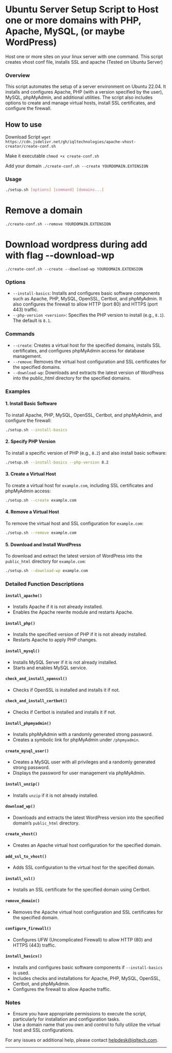 # Ubuntu Server Setup Script to Host one or more domains with PHP, Apache, MySQL, (or maybe WordPress)
Host one or more sites on your linux server with one command. This script creates vhost conf file, installs SSL and apache (Tested on Ubuntu Server)

### Overview

This script automates the setup of a server environment on Ubuntu 22.04. It installs and configures Apache, PHP (with a version specified by the user), MySQL, phpMyAdmin, and additional utilities. The script also includes options to create and manage virtual hosts, install SSL certificates, and configure the firewall.


## How to use

Download Script
`wget https://cdn.jsdelivr.net/gh/iqltechnologies/apache-vhost-creator/create-conf.sh`

Make it executable
`chmod +x create-conf.sh`

Add your domain
`./create-conf.sh --create YOURDOMAIN.EXTENSION`

### Usage

```bash
./setup.sh [options] [command] [domains...]
```

# Remove a domain

`./create-conf.sh --remove YOURDOMAIN.EXTENSION`

# Download wordpress during add with flag --download-wp

`./create-conf.sh --create --download-wp YOURDOMAIN.EXTENSION`

### Options

- `--install-basics`: Installs and configures basic software components such as Apache, PHP, MySQL, OpenSSL, Certbot, and phpMyAdmin. It also configures the firewall to allow HTTP (port 80) and HTTPS (port 443) traffic.
- `--php-version <version>`: Specifies the PHP version to install (e.g., `8.1`). The default is `8.1`.

### Commands

- `--create`: Creates a virtual host for the specified domains, installs SSL certificates, and configures phpMyAdmin access for database management.
- `--remove`: Removes the virtual host configuration and SSL certificates for the specified domains.
- `--download-wp`: Downloads and extracts the latest version of WordPress into the public_html directory for the specified domains.

### Examples

#### 1. Install Basic Software

To install Apache, PHP, MySQL, OpenSSL, Certbot, and phpMyAdmin, and configure the firewall:

```bash
./setup.sh --install-basics
```

#### 2. Specify PHP Version

To install a specific version of PHP (e.g., `8.2`) and also install basic software:

```bash
./setup.sh --install-basics --php-version 8.2
```

#### 3. Create a Virtual Host

To create a virtual host for `example.com`, including SSL certificates and phpMyAdmin access:

```bash
./setup.sh --create example.com
```

#### 4. Remove a Virtual Host

To remove the virtual host and SSL configuration for `example.com`:

```bash
./setup.sh --remove example.com
```

#### 5. Download and Install WordPress

To download and extract the latest version of WordPress into the `public_html` directory for `example.com`:

```bash
./setup.sh --download-wp example.com
```

### Detailed Function Descriptions

#### `install_apache()`

- Installs Apache if it is not already installed.
- Enables the Apache rewrite module and restarts Apache.

#### `install_php()`

- Installs the specified version of PHP if it is not already installed.
- Restarts Apache to apply PHP changes.

#### `install_mysql()`

- Installs MySQL Server if it is not already installed.
- Starts and enables MySQL service.

#### `check_and_install_openssl()`

- Checks if OpenSSL is installed and installs it if not.

#### `check_and_install_certbot()`

- Checks if Certbot is installed and installs it if not.

#### `install_phpmyadmin()`

- Installs phpMyAdmin with a randomly generated strong password.
- Creates a symbolic link for phpMyAdmin under `/phpmyadmin`.

#### `create_mysql_user()`

- Creates a MySQL user with all privileges and a randomly generated strong password.
- Displays the password for user management via phpMyAdmin.

#### `install_unzip()`

- Installs `unzip` if it is not already installed.

#### `download_wp()`

- Downloads and extracts the latest WordPress version into the specified domain’s `public_html` directory.

#### `create_vhost()`

- Creates an Apache virtual host configuration for the specified domain.

#### `add_ssl_to_vhost()`

- Adds SSL configuration to the virtual host for the specified domain.

#### `install_ssl()`

- Installs an SSL certificate for the specified domain using Certbot.

#### `remove_domain()`

- Removes the Apache virtual host configuration and SSL certificates for the specified domain.

#### `configure_firewall()`

- Configures UFW (Uncomplicated Firewall) to allow HTTP (80) and HTTPS (443) traffic.

#### `install_basics()`

- Installs and configures basic software components if `--install-basics` is used.
- Includes checks and installations for Apache, PHP, MySQL, OpenSSL, Certbot, and phpMyAdmin.
- Configures the firewall to allow Apache traffic.

### Notes

- Ensure you have appropriate permissions to execute the script, particularly for installation and configuration tasks.
- Use a domain name that you own and control to fully utilize the virtual host and SSL configurations.

For any issues or additional help, please contact helpdesk@iqltech.com.

---
